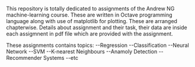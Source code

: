 This repository is totally dedicated to assignments of the Andrew NG machine-learning course. These are written in Octave programming 
language along with use of matplotlib for plotting. These are arranged chapterwise. Details about assignment and their task, their data
are inside each assigmnent in pdf file which are provided with the assignment.

These assignments contains topics:
--Regression
--Classification
--Neural Network
--SVM
--K-nearest Neighbours
--Anamoly Detection
--Recommender Systems
--etc
